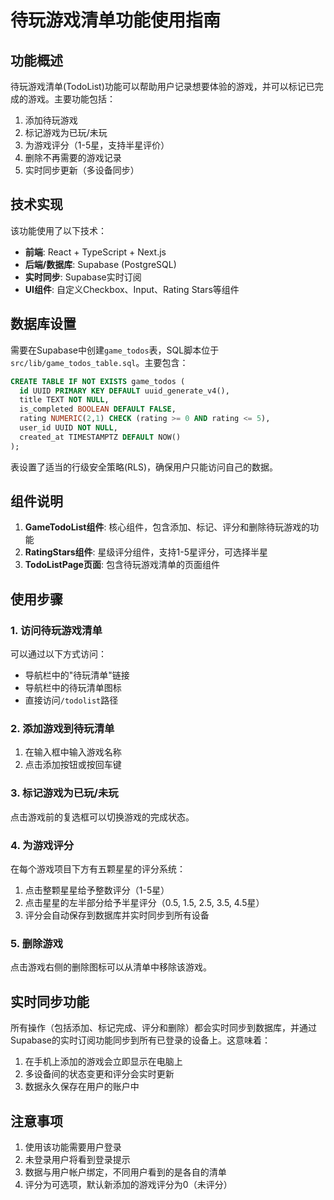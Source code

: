 # 待玩游戏清单功能使用指南

## 功能概述

待玩游戏清单(TodoList)功能可以帮助用户记录想要体验的游戏，并可以标记已完成的游戏。主要功能包括：

1. 添加待玩游戏
2. 标记游戏为已玩/未玩
3. 为游戏评分（1-5星，支持半星评价）
4. 删除不再需要的游戏记录
5. 实时同步更新（多设备同步）

## 技术实现

该功能使用了以下技术：

- **前端**: React + TypeScript + Next.js
- **后端/数据库**: Supabase (PostgreSQL)
- **实时同步**: Supabase实时订阅
- **UI组件**: 自定义Checkbox、Input、Rating Stars等组件

## 数据库设置

需要在Supabase中创建`game_todos`表，SQL脚本位于`src/lib/game_todos_table.sql`。主要包含：

```sql
CREATE TABLE IF NOT EXISTS game_todos (
  id UUID PRIMARY KEY DEFAULT uuid_generate_v4(),
  title TEXT NOT NULL,
  is_completed BOOLEAN DEFAULT FALSE,
  rating NUMERIC(2,1) CHECK (rating >= 0 AND rating <= 5),
  user_id UUID NOT NULL,
  created_at TIMESTAMPTZ DEFAULT NOW()
);
```

表设置了适当的行级安全策略(RLS)，确保用户只能访问自己的数据。

## 组件说明

1. **GameTodoList组件**: 核心组件，包含添加、标记、评分和删除待玩游戏的功能
2. **RatingStars组件**: 星级评分组件，支持1-5星评分，可选择半星
3. **TodoListPage页面**: 包含待玩游戏清单的页面组件

## 使用步骤

### 1. 访问待玩游戏清单

可以通过以下方式访问：
- 导航栏中的"待玩清单"链接
- 导航栏中的待玩清单图标
- 直接访问`/todolist`路径

### 2. 添加游戏到待玩清单

1. 在输入框中输入游戏名称
2. 点击添加按钮或按回车键

### 3. 标记游戏为已玩/未玩

点击游戏前的复选框可以切换游戏的完成状态。

### 4. 为游戏评分

在每个游戏项目下方有五颗星星的评分系统：
1. 点击整颗星星给予整数评分（1-5星）
2. 点击星星的左半部分给予半星评分（0.5, 1.5, 2.5, 3.5, 4.5星）
3. 评分会自动保存到数据库并实时同步到所有设备

### 5. 删除游戏

点击游戏右侧的删除图标可以从清单中移除该游戏。

## 实时同步功能

所有操作（包括添加、标记完成、评分和删除）都会实时同步到数据库，并通过Supabase的实时订阅功能同步到所有已登录的设备上。这意味着：

1. 在手机上添加的游戏会立即显示在电脑上
2. 多设备间的状态变更和评分会实时更新
3. 数据永久保存在用户的账户中

## 注意事项

1. 使用该功能需要用户登录
2. 未登录用户将看到登录提示
3. 数据与用户帐户绑定，不同用户看到的是各自的清单
4. 评分为可选项，默认新添加的游戏评分为0（未评分） 
